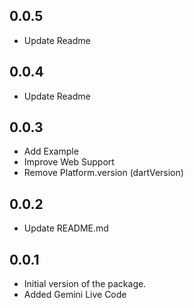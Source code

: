 ## 0.0.5

- Update Readme

## 0.0.4

- Update Readme

## 0.0.3

- Add Example
- Improve Web Support
- Remove Platform.version (dartVersion)

## 0.0.2

- Update README.md

## 0.0.1

- Initial version of the package.
- Added Gemini Live Code
